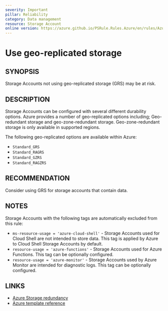 ```yaml
---
severity: Important
pillar: Reliability
category: Data management
resource: Storage Account
online version: https://azure.github.io/PSRule.Rules.Azure/en/rules/Azure.Storage.UseReplication/
---
```


# Use geo-replicated storage

## SYNOPSIS

Storage Accounts not using geo-replicated storage (GRS) may be at risk.

## DESCRIPTION

Storage Accounts can be configured with several different durability options.
Azure provides a number of geo-replicated options including;
Geo-redundant storage and geo-zone-redundant storage.
Geo-zone-redundant storage is only available in supported regions.

The following geo-replicated options are available within Azure:

- `Standard_GRS`
- `Standard_RAGRS`
- `Standard_GZRS`
- `Standard_RAGZRS`

## RECOMMENDATION

Consider using GRS for storage accounts that contain data.

## NOTES

Storage Accounts with the following tags are automatically excluded from this rule:

- `ms-resource-usage = 'azure-cloud-shell'` - Storage Accounts used for Cloud Shell are not intended to store data.
This tag is applied by Azure to Cloud Shell Storage Accounts by default.
- `resource-usage = 'azure-functions'` - Storage Accounts used for Azure Functions.
This tag can be optionally configured.
- `resource-usage = 'azure-monitor'` - Storage Accounts used by Azure Monitor are intended for diagnostic logs.
This tag can be optionally configured.

## LINKS

- [Azure Storage redundancy](https://docs.microsoft.com/azure/storage/common/storage-redundancy)
- [Azure template reference](https://docs.microsoft.com/azure/templates/microsoft.storage/storageaccounts)
